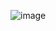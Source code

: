 ![image](https://github.com/Pythonwithsean/Loooffyy-Anime-Streaming-Website/assets/107402787/23383518-a97a-4986-960c-a14504d109f8)
